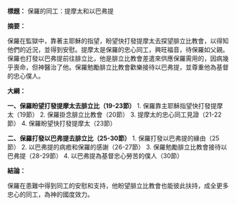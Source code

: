 **標題：** 保羅的同工：提摩太和以巴弗提

**摘要：**

保羅在監獄中，靠著主耶穌的指望，盼望快打發提摩太去探望腓立比教會，以得知他們的近況，並得到安慰。提摩太是保羅的忠心同工，興旺福音，待保羅如父親。保羅也打發以巴弗提前往腓立比，他是腓立比教會差遣來供應保羅需用的，因病幾乎喪命，但神醫治了他。保羅勉勵腓立比教會歡樂接待以巴弗提，並尊重他為基督的忠心僕人。

**大綱：**

**一、保羅盼望打發提摩太去腓立比（19-23節）**
    1. 保羅靠主耶穌指望快打發提摩太（19節）
    2. 保羅掛念腓立比教會（20節）
    3. 提摩太的忠心同工見證（21-22節）
    4. 保羅盼望快打發提摩太（23節）

**二、保羅打發以巴弗提去腓立比（25-30節）**
    1. 保羅打發以巴弗提的緣由（25節）
    2. 以巴弗提的病癒和保羅的感謝（26-27節）
    3. 保羅勉勵腓立比教會接待以巴弗提（28-29節）
    4. 以巴弗提為基督忠心勞苦的僕人（30節）

**結論：**

保羅在患難中得到同工的安慰和支持，他盼望腓立比教會也能彼此扶持，成全更多忠心的同工，為神的國度效力。